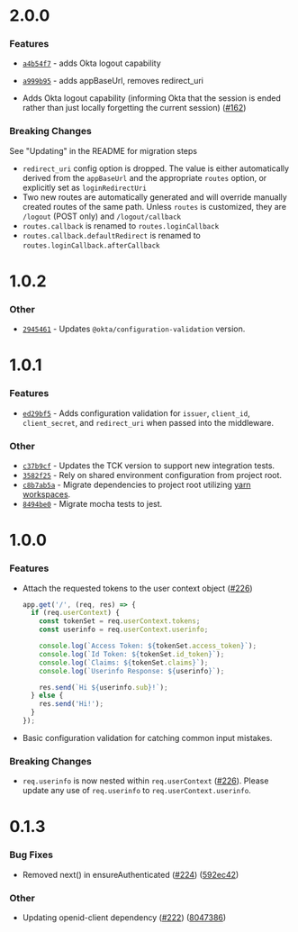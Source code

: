 # 2.0.0

### Features

- [`a4b54f7`](https://github.com/okta/okta-oidc-js/commit/a4b54f771e19f2eeece46a39ded135550061f2a1) - adds Okta logout capability

- [`a999b95`](https://github.com/okta/okta-oidc-js/commit/a999b959c98bfea2f138281b2f93efb2d2d5fac7) - adds appBaseUrl, removes redirect_uri

- Adds Okta logout capability (informing Okta that the session is ended rather than just locally forgetting the current session) ([#162](https://github.com/okta/okta-oidc-js/issues/162))

### Breaking Changes 

See "Updating" in the README for migration steps

- `redirect_uri` config option is dropped.  The value is either automatically derived from the `appBaseUrl` and the appropriate `routes` option, or explicitly set as `loginRedirectUri`
- Two new routes are automatically generated and will override manually created routes of the same path.  Unless `routes` is customized, they are `/logout` (POST only) and `/logout/callback`
- `routes.callback` is renamed to `routes.loginCallback`
- `routes.callback.defaultRedirect` is renamed to `routes.loginCallback.afterCallback`

# 1.0.2

### Other

- [`2945461`](https://github.com/okta/okta-oidc-js/pull/338/commits/294546166a41173b699579d7d647ba7d5cab0764) - Updates `@okta/configuration-validation` version.

# 1.0.1

### Features

- [`ed29bf5`](https://github.com/okta/okta-oidc-js/pull/320/commits/ed29bf5f1618a7b6941b8a4d47160fac7fb3f749) - Adds configuration validation for `issuer`, `client_id`, `client_secret`, and `redirect_uri` when passed into the middleware.

### Other

- [`c37b9cf`](https://github.com/okta/okta-oidc-js/pull/326/commits/c37b9cf483e17720b233800b8b5609c3383b8167) - Updates the TCK version to support new integration tests.
- [`3582f25`](https://github.com/okta/okta-oidc-js/pull/318/commits/3582f259cf74dbb45b6eed673065c2d3c03e9db3) - Rely on shared environment configuration from project root.
- [`c8b7ab5a`](https://github.com/okta/okta-oidc-js/commit/c8b7ab5aacecf5793efb6a626c0a24a78147ded9#diff-b8cfe5f7aa410fb30a335b09346dc4d2) - Migrate dependencies to project root utilizing [yarn workspaces](https://yarnpkg.com/lang/en/docs/workspaces/).
- [`8494be0`](https://github.com/okta/okta-oidc-js/pull/292/commits/8494be0ec98887d19870941d2a0ddbf653dbbb6c) - Migrate mocha tests to jest.

# 1.0.0

### Features

- Attach the requested tokens to the user context object ([#226](https://github.com/okta/okta-oidc-js/issues/226))

  ```javascript
  app.get('/', (req, res) => {
    if (req.userContext) {
      const tokenSet = req.userContext.tokens;
      const userinfo = req.userContext.userinfo;

      console.log(`Access Token: ${tokenSet.access_token}`);
      console.log(`Id Token: ${tokenSet.id_token}`);
      console.log(`Claims: ${tokenSet.claims}`);
      console.log(`Userinfo Response: ${userinfo}`);

      res.send(`Hi ${userinfo.sub}!`);
    } else {
      res.send('Hi!');
    }
  });
  ```

- Basic configuration validation for catching common input mistakes.

### Breaking Changes

- `req.userinfo` is now nested within `req.userContext` ([#226](https://github.com/okta/okta-oidc-js/issues/226)). Please update any use of `req.userinfo` to `req.userContext.userinfo`.

# 0.1.3

### Bug Fixes

- Removed next() in ensureAuthenticated ([#224](https://github.com/okta/okta-oidc-js/issues/224)) ([592ec42](https://github.com/okta/okta-oidc-js/commit/592ec420a4afcf12cbae5d04774502820e326b98))

### Other

- Updating openid-client dependency ([#222](https://github.com/okta/okta-oidc-js/issues/222)) ([8047386](https://github.com/okta/okta-oidc-js/commit/8047386519ca34ac4b6674d7e6a9b0e60a95de06/))
